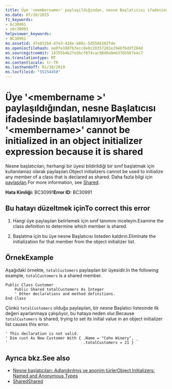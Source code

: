 ```yaml
---
title: Üye '<membername>' paylaşıldığından, nesne Başlatıcısı ifadesinde başlatılamıyor
ms.date: 07/20/2015
f1_keywords:
- bc30991
- vbc30991
helpviewer_keywords:
- BC30991
ms.assetid: 47e832b4-47e3-426e-b88c-5d5568102fde
ms.openlocfilehash: ee0fe1687b3ecc8e0c28357281e294bfbddf284d
ms.sourcegitcommit: 14355b4b2fe5bcf874cac96d0a9e6376b567e4c7
ms.translationtype: MT
ms.contentlocale: tr-TR
ms.lasthandoff: 01/30/2019
ms.locfileid: "55254450"
---
```

# <a name="member-membername-cannot-be-initialized-in-an-object-initializer-expression-because-it-is-shared"></a><span data-ttu-id="6583c-102">Üye '\<membername >' paylaşıldığından, nesne Başlatıcısı ifadesinde başlatılamıyor</span><span class="sxs-lookup"><span data-stu-id="6583c-102">Member '\<membername>' cannot be initialized in an object initializer expression because it is shared</span></span>
<span data-ttu-id="6583c-103">Nesne başlatıcıları, herhangi bir üyesi bildirildiği bir sınıf başlatmak için kullanılamaz olarak paylaşılan.</span><span class="sxs-lookup"><span data-stu-id="6583c-103">Object initializers cannot be used to initialize any member of a class that is declared as shared.</span></span> <span data-ttu-id="6583c-104">Daha fazla bilgi için [paylaşılan](../../visual-basic/language-reference/modifiers/shared.md).</span><span class="sxs-lookup"><span data-stu-id="6583c-104">For more information, see [Shared](../../visual-basic/language-reference/modifiers/shared.md).</span></span>  
  
 <span data-ttu-id="6583c-105">**Hata Kimliği:** BC30991</span><span class="sxs-lookup"><span data-stu-id="6583c-105">**Error ID:** BC30991</span></span>  
  
## <a name="to-correct-this-error"></a><span data-ttu-id="6583c-106">Bu hatayı düzeltmek için</span><span class="sxs-lookup"><span data-stu-id="6583c-106">To correct this error</span></span>  
  
1.  <span data-ttu-id="6583c-107">Hangi üye paylaşılan belirlemek için sınıf tanımını inceleyin.</span><span class="sxs-lookup"><span data-stu-id="6583c-107">Examine the class definition to determine which member is shared.</span></span>  
  
2.  <span data-ttu-id="6583c-108">Başlatma için bu üye nesne Başlatıcısı listeden kaldırın.</span><span class="sxs-lookup"><span data-stu-id="6583c-108">Eliminate the initialization for that member from the object initializer list.</span></span>  
  
## <a name="example"></a><span data-ttu-id="6583c-109">Örnek</span><span class="sxs-lookup"><span data-stu-id="6583c-109">Example</span></span>  
 <span data-ttu-id="6583c-110">Aşağıdaki örnekte, `totalCustomers` paylaşılan bir üyesidir.</span><span class="sxs-lookup"><span data-stu-id="6583c-110">In the following example, `totalCustomers` is a shared member.</span></span>  
  
```  
Public Class Customer  
    Public Shared totalCustomers As Integer  
    ' Other declarations and method definitions.  
End Class  
```  
  
 <span data-ttu-id="6583c-111">Çünkü `totalCustomers` olduğu paylaşılan, bir nesne Başlatıcı listesinde ilk değeri ayarlanmaya çalışılıyor, bu hataya neden olur.</span><span class="sxs-lookup"><span data-stu-id="6583c-111">Because `totalCustomers` is shared, trying to set its initial value in an object initializer list causes this error.</span></span>  
  
```  
' This declaration is not valid.  
' Dim cust As New Customer With { .Name = "Coho Winery", _  
'                                 .totalCustomers = 21 }  
```  
  
## <a name="see-also"></a><span data-ttu-id="6583c-112">Ayrıca bkz.</span><span class="sxs-lookup"><span data-stu-id="6583c-112">See also</span></span>
- [<span data-ttu-id="6583c-113">Nesne başlatıcıları: Adlandırılmış ve anonim türler</span><span class="sxs-lookup"><span data-stu-id="6583c-113">Object Initializers: Named and Anonymous Types</span></span>](../../visual-basic/programming-guide/language-features/objects-and-classes/object-initializers-named-and-anonymous-types.md)
- [<span data-ttu-id="6583c-114">Shared</span><span class="sxs-lookup"><span data-stu-id="6583c-114">Shared</span></span>](../../visual-basic/language-reference/modifiers/shared.md)

